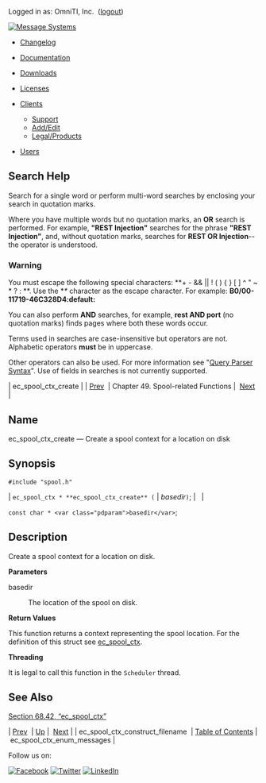 Logged in as: OmniTI, Inc.  ([logout](https://support.messagesystems.com/logout.php))

[![Message Systems](https://support.messagesystems.com/images/ms-white205.png)](https://support.messagesystems.com/start.php) 

*   [Changelog](https://support.messagesystems.com/start.php?show=changelog)
*   [Documentation](https://support.messagesystems.com/docs/)
*   [Downloads](https://support.messagesystems.com/start.php)

*   [Licenses](https://support.messagesystems.com/license_summary.php)
*   <a href="">Clients</a>
    *   [Support](https://support.messagesystems.com/cs.php)
    *   [Add/Edit](https://support.messagesystems.com/edit_client.php)
    *   [Legal/Products](https://support.messagesystems.com/edit_products.php)
*   [Users](https://support.messagesystems.com/edit_customer.php)

## Search Help

Search for a single word or perform multi-word searches by enclosing your search in quotation marks.

Where you have multiple words but no quotation marks, an **OR** search is performed. For example, **"REST Injection"** searches for the phrase **"REST Injection"**, and, without quotation marks, searches for **REST OR Injection**--the operator is understood.

### Warning

You must escape the following special characters: **+ - && || ! ( ) { } [ ] ^ " ~ * ? : \**. Use the **\** character as the escape character. For example: **B0/00-11719-46C328D4\:default\:**

You can also perform **AND** searches, for example, **rest AND port** (no quotation marks) finds pages where both these words occur.

Terms used in searches are case-insensitive but operators are not. Alphabetic operators **must** be in uppercase.

Other operators can also be used. For more information see "[Query Parser Syntax](https://lucene.apache.org/core/old_versioned_docs/versions/3_0_0/queryparsersyntax.html)". Use of fields in searches is not currently supported.

| ec_spool_ctx_create |
| [Prev](apis.ec_spool_ctx_construct_filename.php)  | Chapter 49. Spool-related Functions |  [Next](apis.ec_spool_ctx_enum_messages.php) |

<a name="apis.ec_spool_ctx_create"></a>
## Name

ec_spool_ctx_create — Create a spool context for a location on disk

## Synopsis

`#include "spool.h"`

| `ec_spool_ctx * **ec_spool_ctx_create** (` | <var class="pdparam">basedir</var>`)`; |   |

`const char * <var class="pdparam">basedir</var>`;<a name="idp34804288"></a>
## Description

Create a spool context for a location on disk.

**Parameters**

<dl class="variablelist">

<dt>basedir</dt>

<dd>

The location of the spool on disk.

</dd>

</dl>

**Return Values**

This function returns a context representing the spool location. For the definition of this struct see [ec_spool_ctx](structs.ec_spool_ctx.php "68.42. ec_spool_ctx").

**Threading**

It is legal to call this function in the `Scheduler` thread.

<a name="idp34811536"></a>
## See Also

[Section 68.42, “ec_spool_ctx”](structs.ec_spool_ctx.php "68.42. ec_spool_ctx")

| [Prev](apis.ec_spool_ctx_construct_filename.php)  | [Up](spool.php) |  [Next](apis.ec_spool_ctx_enum_messages.php) |
| ec_spool_ctx_construct_filename  | [Table of Contents](index.php) |  ec_spool_ctx_enum_messages |

Follow us on:

[![Facebook](https://support.messagesystems.com/images/icon-facebook.png)](http://www.facebook.com/messagesystems) [![Twitter](https://support.messagesystems.com/images/icon-twitter.png)](http://twitter.com/#!/MessageSystems) [![LinkedIn](https://support.messagesystems.com/images/icon-linkedin.png)](http://www.linkedin.com/company/message-systems)